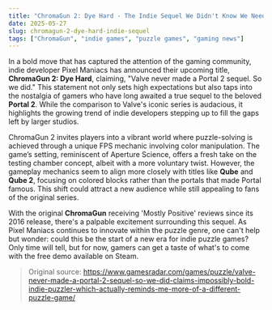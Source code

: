 ```yaml
---
title: "ChromaGun 2: Dye Hard - The Indie Sequel We Didn't Know We Needed"
date: 2025-05-27
slug: chromagun-2-dye-hard-indie-sequel
tags: ["ChromaGun", "indie games", "puzzle games", "gaming news"]
---
```


In a bold move that has captured the attention of the gaming community, indie developer Pixel Maniacs has announced their upcoming title, **ChromaGun 2: Dye Hard**, claiming, "Valve never made a Portal 2 sequel. So we did." This statement not only sets high expectations but also taps into the nostalgia of gamers who have long awaited a true sequel to the beloved **Portal 2**. While the comparison to Valve's iconic series is audacious, it highlights the growing trend of indie developers stepping up to fill the gaps left by larger studios.

ChromaGun 2 invites players into a vibrant world where puzzle-solving is achieved through a unique FPS mechanic involving color manipulation. The game’s setting, reminiscent of Aperture Science, offers a fresh take on the testing chamber concept, albeit with a more voluntary twist. However, the gameplay mechanics seem to align more closely with titles like **Qube** and **Qube 2**, focusing on colored blocks rather than the portals that made Portal famous. This shift could attract a new audience while still appealing to fans of the original series.

With the original **ChromaGun** receiving 'Mostly Positive' reviews since its 2016 release, there's a palpable excitement surrounding this sequel. As Pixel Maniacs continues to innovate within the puzzle genre, one can't help but wonder: could this be the start of a new era for indie puzzle games? Only time will tell, but for now, gamers can get a taste of what's to come with the free demo available on Steam.

> Original source: https://www.gamesradar.com/games/puzzle/valve-never-made-a-portal-2-sequel-so-we-did-claims-impossibly-bold-indie-puzzler-which-actually-reminds-me-more-of-a-different-puzzle-game/
